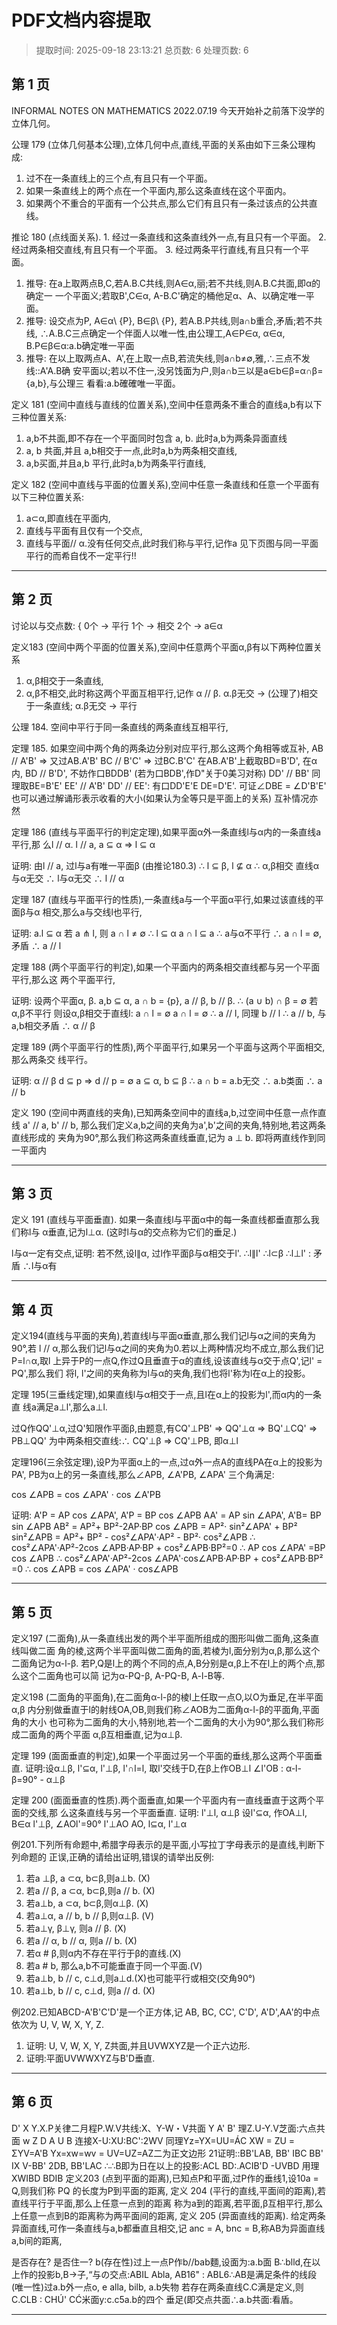 # PDF文档内容提取
> 提取时间: 2025-09-18 23:13:21
> 总页数: 6
> 处理页数: 6

## 第 1 页

INFORMAL NOTES ON
MATHEMATICS
2022.07.19
今天开始补之前落下没学的立体几何。

公理 179 (立体几何基本公理),立体几何中点,直线,平面的关系由如下三条公理构成:
1. 过不在一条直线上的三个点,有且只有一个平面。
2. 如果一条直线上的两个点在一个平面内,那么这条直线在这个平面内。
3. 如果两个不重合的平面有一个公共点,那么它们有且只有一条过该点的公共直线。

推论 180 (点线面关系). 1. 经过一条直线和这条直线外一点,有且只有一个平面。
2. 经过两条相交直线,有且只有一个平面。
3. 经过两条平行直线,有且只有一个平面。

1) 推导: 在a上取两点B,C,若A.B.C共线,则A∈α,丽;若不共线,则A.B.C共面,即α的确定一
一个平面义;若取B',C∈α, A-B.C'确定的桶他足α、A、以确定唯一平面。
2) 推导: 设交点为P, A∈α\ {P}, B∈β\ {P}, 若A.B.P共线,则a∩b重合,矛盾;若不共线,
∴A.B.C三点确定一个伴面人以唯一性,由公理工,A∈P∈α, α∈α, B.P∈β∈α:a.b确定唯一平面
3) 推导: 在以上取两点A、A',在上取一点B,若流失线,则a∩b≠∅,雅,∴三点不发线::A'A.B确
安平面以;若以不住一,没另饯面为户,则a∩b三以是a∈b∈β=α∩β={a,b},与公理三
看看:a.b確確唯一平面。

定义 181 (空间中直线与直线的位置关系),空间中任意两条不重合的直线a,b有以下三种位置关系:
1. a,b不共面,即不存在一个平面同时包含 a, b. 此时a,b为两条异面直线
2. a, b 共面,并且 a,b相交于一点,此时a,b为两条相交直线,
3. a,b买面,并且a,b 平行,此时a,b为两条平行直线,

定义 182 (空间中直线与平面的位置关系),空间中任意一条直线和任意一个平面有以下三种位置关系:
1. a⊂α,即直线在平面内,
2. 直线与平面有且仅有一个交点,
3. 直线与平面// α.没有任何交点,此时我们称与平行,记作a
见下页图与同一平面平行的而希自伐不一定平行!!

---

## 第 2 页

讨论以与交点数:
{
0个 → 平行
1个 → 相交
2个 → a∈α

定义183 (空间中两个平面的位置关系),空间中任意两个平面α,β有以下两种位置关系
1. α,β相交于一条直线,
2. α,β不相交,此时称这两个平面互相平行,记作 α // β.
α.β无交 → (公理了)相交于一条直线; α.β无交 → 平行

公理 184. 空间中平行于同一条直线的两条直线互相平行,

定理 185. 如果空间中两个角的两条边分别对应平行,那么这两个角相等或互补,
AB // A'B' ⇒ 又过AB.A'B' BC // B'C' ⇒ 过BC.B'C'
在AB.A'B'上截取BD=B'D', 在α内, BD // B'D', 不妨作口BDDB'
(若为口BDB',作D"关于0美习对称) DD' // BB' 同理取BE=B'E'
EE' // A'B' DD' // EE': 有口DD'E'E DE=D'E'. 可证∠DBE = ∠D'B'E'
也可以通过解诵形表示收看的大小(如果认为全等只是平面上的关系) 互补情况亦然

定理 186 (直线与平面平行的判定定理),如果平面α外一条直线l与α内的一条直线a平行,那
么l // α. l // a, a ⊆ α ⇒ l ⊆ α

证明: 由l // a, 过l与a有唯一平面β (由推论180.3) ∴ l ⊆ β, l ⊈ α ∴ α,β相交
直线α与α无交 ∴ l与α无交 ∴ l // α

定理 187 (直线与平面平行的性质),一条直线a与一个平面α平行,如果过该直线的平面β与α
相交,那么a与交线l也平行,

证明: a.l ⊆ α 若 a ⋔ l, 则 a ∩ l ≠ ∅ ∴ l ⊆ α a ∩ l ⊆ a ∴ a与α不平行
∴ a ∩ l = ∅, 矛盾 ∴ a // l

定理 188 (两个平面平行的判定),如果一个平面内的两条相交直线都与另一个平面平行,那么这
两个平面平行,

证明: 设两个平面α, β. a,b ⊆ α, a ∩ b = {p}, a // β, b // β. ∴ (a ∪ b) ∩ β = ∅ 若α,β不平行
则设α,β相交于直线l: a ∩ l = ∅ a ∩ l = ∅ ∴ a // l, 同理 b // l ∴ a // b, 与a,b相交矛盾 ∴ α // β

定理 189 (两个平面平行的性质),两个平面平行,如果另一个平面与这两个平面相交,那么两条交
线平行。

证明: α // β d ⊆ p ⇒ d // p = ∅ a ⊆ α, b ⊆ β ∴ a ∩ b = a.b无交 ∴ a.b类面 ∴ a // b

定义 190 (空间中两直线的夹角),已知两条空间中的直线a,b,过空间中任意一点作直线
a' // a, b' // b, 那么我们定义a,b之间的夹角为a',b'之间的夹角,特别地,若这两条直线形成的
夹角为90°,那么我们称这两条直线垂直,记为 a ⊥ b. 即将两直线作到同一平面内

---

## 第 3 页

定义 191 (直线与平面垂直). 如果一条直线l与平面α中的每一条直线都垂直那么我们称l与
α垂直,记为l⊥α. (这时l与α的交点称为它们的垂足.)

l与α一定有交点,证明:
若不然,设l∥α, 过l作平面β与α相交于l'. ∴l∥l' ∴l⊂β ∴l⊥l' : 矛盾
∴l与α有

---

## 第 4 页

定义194(直线与平面的夹角),若直线l与平面α垂直,那么我们记l与α之间的夹角为90°,若
l // α,那么我们记l与α之间的夹角为0.若以上两种情况均不成立,那么我们记P=l∩α,取l
上异于P的一点Q,作过Q且垂直于α的直线,设该直线与α交于点Q',记l' = PQ',那么我们
将l, l'之间的夹角称为l与α的夹角,我们也将l'称为l在α上的投影。

定理 195(三垂线定理),如果直线l与α相交于一点,且l在α上的投影为l',而α内的一条直
线a满足a⊥l',那么a⊥l.

过Q作QQ'⊥α,过Q'知限作平面β,由题意,有CQ'⊥PB' => QQ'⊥α => BQ'⊥CQ' => PB⊥QQ'
为中两条相交直线:∴ CQ'⊥β => CQ'⊥PB, 即α⊥l

定理196(三余弦定理),设P为平面α上的一点,过α外一点A的直线PA在α上的投影为
PA', PB为α上的另一条直线,那么∠APB, ∠A'PB, ∠APA' 三个角满足:

cos ∠APB = cos ∠APA' · cos ∠A'PB

证明: A'P = AP cos ∠APA', A'P = BP cos ∠APB
AA' = AP sin ∠APA', A'B= BP sin ∠APB
AB² = AP²+ BP²-2AP·BP cos ∠APB
= AP²· sin²∠APA' + BP² sin²∠APB
= AP²+ BP² - cos²∠APA'·AP² - BP²· cos²∠APB
∴ cos²∠APA'·AP²-2cos ∠APB·AP·BP + cos²∠APB·BP²=0
∴ AP cos ∠APA' =BP cos ∠APB
∴ cos²∠APA'·AP²-2cos ∠APA'·cos∠APB·AP·BP + cos²∠APB·BP² =0
∴ cos ∠APB = cos ∠APA' · cos∠APB

---

## 第 5 页

定义197 (二面角),从一条直线出发的两个半平面所组成的图形叫做二面角,这条直线叫做二面
角的棱,这两个半平面叫做二面角的面,若棱为l,面分别为α,β,那么这个二面角记为α-l-β.
若P,Q是l上的两个不同的点,A,B分别是α,β上不在l上的两个点,那么这个二面角也可以简
记为α-PQ-β, A-PQ-B, A-l-B等.

定义198 (二面角的平面角),在二面角α-l-β的棱l上任取一点O,以O为垂足,在半平面α,β
内分别做垂直于l的射线OA,OB,则我们称∠AOB为二面角α-l-β的平面角,平面角的大小
也可称为二面角的大小,特别地,若一个二面角的大小为90°,那么我们称形成二面角的两个平面
α,β互相垂直,记为α⊥β.

定理 199 (面面垂直的判定),如果一个平面过另一个平面的垂线,那么这两个平面垂直.
证明:设α⊥β, l'⊆α, l'⊥β, l'∩l=l, 取l'交线于D,在β上作OB⊥l
∠l'OB : α-l-β=90° - α⊥β

定理 200 (面面垂直的性质).两个面垂直,如果一个平面内有一直线垂直于这两个平面的交线,那
么这条直线与另一个平面垂直.
证明: l'⊥l, α⊥β 设l'⊆α, 作OA⊥l, B∈α
l'⊥β, ∠AOl'=90° l'⊥AO AO, l⊆α, l'⊥α

例201.下列所有命题中,希腊字母表示的是平面,小写拉丁字母表示的是直线,判断下列命题的
正误,正确的请给出证明,错误的请举出反例:
1. 若a ⊥β, a ⊂α, b⊂β,则a⊥b. (X)
2. 若a // β, a ⊂α, b⊂β,则a // b. (X)
3. 若a⊥b, a ⊂α, b⊂β,则α⊥β. (X)
4. 若a⊥α, a // b, b // β,则α⊥β. (V)
5. 若a⊥γ, β⊥γ, 则a // β. (X)
6. 若a // α, b // α, 则a // b. (X)
7. 若α # β,则α内不存在平行于β的直线.(X)
8. 若a # b, 那么a,b不可能垂直于同一个平面.(V)
9. 若a⊥b, b // c, c⊥d,则a⊥d.(X)也可能平行或相交(交角90°)
10. 若a⊥b, b // c, c⊥d, 则a // d. (X)

例202.已知ABCD-A'B'C'D'是一个正方体,记 AB, BC, CC', C'D', A'D',AA'的中点依次为
U, V, W, X, Y, Z.
1. 证明: U, V, W, X, Y, Z共面,并且UVWXYZ是一个正六边形.
2. 证明:平面UVWWXYZ与B'D垂直.

---

## 第 6 页

D'
X
Y.X.P关律二月程P.W.V共线:X、Y-W・V共面
Y
A'
B'
理Z.U-Y.V芝面:六点共面
w
Z
D
A
U B
连接X-U:XU:BC':2WV 同理Yz=YX=UU=ÁC
XW = ZU = ΣΥV=A'B
Yx=xw=wv = UV=UZ=AZ二为正文边形
21证明::BB'LAB, BB' IBC BB' IX V-BB' 2DB, BB'LAC
∴∴B即为日在以上的投影:ACL BD:.ACIB'D -UVBD 用理XWIBD BDIB
定义203 (点到平面的距离),已知点P和平面,过P作的垂线1,设10a = Q,则我们称 PQ
的长度为P到平面的距离,
定义 204 (平行的直线,平面间的距离),若直线平行于平面,那么上任意一点到的距离
称为a到的距离,若平面,β互相平行,那么上任意一点到B的距离称为两平面间的距离,
定义 205 (异面直线的距离). 给定两条异面直线,可作一条直线与a,b都垂直且相交,记
anc = A, bnc = B,称AB为异面直线a,b间的距离,

是否存在?
是否住一?
b(存在性)过上一点P作b//bab麵,设面为:a.b面
B∴blld,在以上作的投影b,B→子,“与の交点:ABIL
Abla, AB16" : ABL6∴AB是满足条件的线段
(唯一性)过a.b外一点o, e alla, bilb, a.b失物
若存在两条直线C.C满是定义,则C.CLB : CHÚ' CĆ米面y:c.c5a.b的四个
垂足(即交点共面∴a.b共面:看盾。

---


